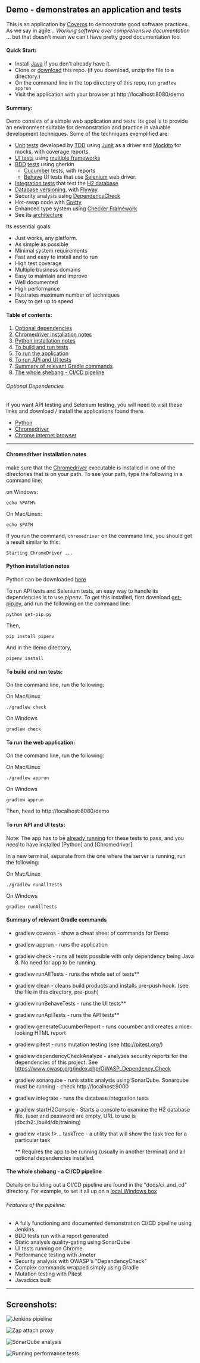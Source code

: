 ## Demo  - demonstrates an application and tests

This is an application by [Coveros](https://www.coveros.com/) to demonstrate good
software practices.  As we say in agile... _Working software over comprehensive 
documentation_ ... but that doesn't mean we can't have pretty good documentation too. 

#### Quick Start:

* Install [Java](https://www.java.com/en/download/) if you don't already have it.
* Clone or [download](https://github.com/7ep/demo/archive/master.zip) this repo.  (if you download, unzip the file to a directory.)
* On the command line in the top directory of this repo, run `gradlew apprun`
* Visit the application with your browser at http://localhost:8080/demo

#### Summary:

Demo consists of a simple web application and tests.  Its goal is to provide 
an environment suitable for demonstration and practice in valuable development
techniques.  Some of the techniques exemplified are:
* [Unit](https://github.com/7ep/demo/blob/master/src/test/java/com/coveros/training/authentication/RegistrationUtilsTests.java) [tests](https://github.com/7ep/demo/blob/master/src/test/java/com/coveros/training/library/LibraryUtilsTests.java) developed by [TDD](https://en.wikipedia.org/wiki/Test-driven_development) using [Junit](https://junit.org/junit5/) as a driver and [Mockito](https://site.mockito.org/) for mocks, with coverage reports.
* [UI tests](https://github.com/7ep/demo/blob/master/src/ui_tests/behave/features/librarian_ui.feature) using [multiple frameworks](https://github.com/7ep/demo/tree/master/src/ui_tests)
* [BDD](https://en.wikipedia.org/wiki/Behavior-driven_development) [tests](https://github.com/7ep/demo/blob/master/src/bdd_test/resources/library/check_out_a_book.feature) using gherkin
  * [Cucumber](https://docs.cucumber.io/) tests, with reports
  * [Behave](https://behave.readthedocs.io/en/latest/) UI tests that use [Selenium](https://www.selenium.dev/) web driver.
* [Integration tests](https://github.com/7ep/demo/blob/master/src/integration_test/java/com/coveros/training/persistence/PersistenceLayerTests.java) that test the [H2 database](https://www.h2database.com/html/main.html)
* [Database versioning](https://github.com/7ep/demo/blob/master/src/main/resources/db/migration/V2__Rest_of_tables_for_auth_and_library.sql), with [Flyway](https://flywaydb.org/)
* Security analysis using [DependencyCheck](https://www.owasp.org/index.php/OWASP_Dependency_Check)
* Hot-swap code with [Gretty](https://github.com/gretty-gradle-plugin/gretty)
* Enhanced type system using [Checker Framework](https://checkerframework.org/)
* See its [architecture](https://github.com/7ep/demo/blob/master/docs/dev_notes/architecture.txt)


Its essential goals:
* Just works, any platform.
* As simple as possible
* Minimal system requirements
* Fast and easy to install and to run
* High test coverage
* Multiple business domains
* Easy to maintain and improve
* Well documented
* High performance
* Illustrates maximum number of techniques
* Easy to get up to speed

#### Table of contents:
1. [Optional dependencies](#optional-dependencies)
1. [Chromedriver installation notes](#chromedriver-installation-notes)
1. [Python installation notes](#python-installation-notes)
1. [To build and run tests](#to-build-and-run-tests)
1. [To run the application](#to-run-the-web-application)
1. [To run API and UI tests](#to-run-api-and-ui-tests)
1. [Summary of relevant Gradle commands](#summary-of-relevant-gradle-commands)
1. [The whole shebang - CI/CD pipeline](#the-whole-shebang---a-cicd-pipeline)

###### Optional Dependencies
If you want API testing and Selenium testing, you will need
to visit these links and download / install the applications found there.
* [Python](https://www.python.org/downloads/)
* [Chromedriver](http://chromedriver.chromium.org/downloads)
* [Chrome internet browser](https://www.google.com/chrome/)

---

#### Chromedriver installation notes
make sure that the [Chromedriver](https://chromedriver.chromium.org/) executable is installed in one of the directories that is 
on your path.  To see your path, type the following in a command line: 

on Windows:

    echo %PATH%  
    
On Mac/Linux:

    echo $PATH
    
If you run the command, `chromedriver` on the command  line, you should get a result similar to this:

    Starting ChromeDriver ...
        
#### Python installation notes
Python can be downloaded [here](https://www.python.org/downloads/)

To run API tests and Selenium tests, an easy way to handle its 
dependencies is to use *pipenv*.  To get this installed, first download
[get-pip.py](https://bootstrap.pypa.io/get-pip.py), and run the following on the command line:

    python get-pip.py
    
Then,

    pip install pipenv
   
And in the demo directory,
    
    pipenv install   
   
#### To build and run tests:
On the command line, run the following:

On Mac/Linux

    ./gradlew check

On Windows

    gradlew check

#### To run the web application:
On the command line, run the following:

On Mac/Linux

    ./gradlew apprun

On Windows

    gradlew apprun
    
Then, head to http://localhost:8080/demo    
    

#### To run API and UI tests:
Note: The app has to be [already running](#to-run-the-web-application) for these tests to pass, and you _need_
to have installed [Python] and [Chromedriver].

In a new terminal, separate from the one where the server is running, run the following:

On Mac/Linux

    ./gradlew runAllTests

On Windows

    gradlew runAllTests    
    
#### Summary of relevant Gradle commands
* gradlew coveros - show a cheat sheet of commands for Demo
* gradlew apprun - runs the application
* gradlew check - runs all tests possible with only dependency being Java 8.  No need for app to be running.
* gradlew runAllTests - runs the whole set of tests**  
* gradlew clean - cleans build products and installs pre-push hook. (see the file in this directory, pre-push)
* gradlew runBehaveTests - runs the UI tests**
* gradlew runApiTests - runs the API tests**
* gradlew generateCucumberReport - runs cucumber and creates a nice-looking HTML report
* gradlew pitest - runs mutation testing (see http://pitest.org/)
* gradlew dependencyCheckAnalyze - analyzes security reports for the dependencies of 
  this project.  See https://www.owasp.org/index.php/OWASP_Dependency_Check
* gradlew sonarqube - runs static analysis using SonarQube.  Sonarqube must be running - check http://localhost:9000
* gradlew integrate - runs the database integration tests
* gradlew startH2Console - Starts a console to examine the H2 database file.  (user and
  password are empty, URL to use is jdbc:h2:./build/db/training)
* gradlew <task 1>...<task N> taskTree - a utility that will show the task tree for a particular task


  ** Requires the app to be running 
     (usually in another terminal) and all optional dependencies installed.
    
#### The whole shebang - a CI/CD pipeline

Details on building out a CI/CD pipeline are found in the "docs/ci_and_cd" directory.
For example, to set it all up on a [local Windows box](https://raw.githubusercontent.com/7ep/demo/master/docs/ci_and_cd/ci_and_cd_for_localhost.txt) 

###### Features of the pipeline:
* A fully functioning and documented demonstration CI/CD pipeline using Jenkins.
* BDD tests run with a report generated
* Static analysis quality-gating using SonarQube
* UI tests running on Chrome
* Performance testing with Jmeter
* Security analysis with OWASP's "DependencyCheck"
* Complex commands wrapped simply using Gradle
* Mutation testing with Pitest
* Javadocs built



---

## Screenshots:
![Jenkins pipeline](https://c2.staticflickr.com/8/7889/33202009658_11422b7f20_b.jpg)

![Zap attach proxy](https://c2.staticflickr.com/8/7905/33202009438_8f367e20ec_o.png)

![SonarQube analysis](https://c2.staticflickr.com/8/7823/33202009548_e678128200_b.jpg)

![Running performance tests](https://c2.staticflickr.com/8/7854/47077017751_7e045f68dd_b.jpg)
